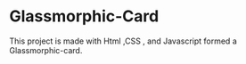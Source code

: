# Glassmorphic-Card
This project is made with Html ,CSS , and Javascript formed a Glassmorphic-card.
